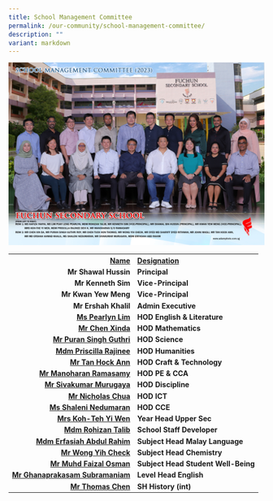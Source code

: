 ```yaml
---
title: School Management Committee
permalink: /our-community/school-management-committee/
description: ""
variant: markdown
---
```

![](/images/school%20management%20committee%201.jpg)

<table>
<tbody>
<tr>
<th style="text-align: right;"><u>Name</u></th>
<th style="text-align: left;"><u>Designation</u></th>
</tr>
<tr>
<td style="text-align: right;"><strong>Mr Shawal Hussin</strong></td>
<td style="text-align: left;"><strong>Principal</strong></td>
</tr>
<tr>
<td style="text-align: right;"><strong>Mr Kenneth Sim</strong></td>
<td style="text-align: left;"><strong>Vice-Principal</strong></td>
</tr>
<tr>
<td style="text-align: right;"><strong>Mr Kwan Yew Meng</strong></td>
<td style="text-align: left;"><strong>Vice-Principal</strong></td>
</tr>
<tr>
<td style="text-align: right;"><strong>Mr Ershah Khalil</strong></td>
<td style="text-align: left;"><strong>Admin Executive</strong></td>
</tr>
<tr>
<td style="text-align: right;"><a href="mailto:lim_puay_leng@moe.edu.sg" target=""><strong>Ms Pearlyn Lim</strong></a></td>
<td style="text-align: left;"><strong>HOD English &amp; Literature</strong></td>
</tr>
<tr>
<td style="text-align: right;"><a href="mailto:chen_xin_da@moe.edu.sg" target=""><strong>Mr Chen Xinda</strong></a></td>
<td style="text-align: left;"><strong>HOD Mathematics</strong></td>
</tr>
<tr>
<td style="text-align: right;"><a href="mailto:puran_singh_guthri@moe.edu.sg" target=""><strong>Mr Puran Singh Guthri</strong></a></td>
<td style="text-align: left;"><strong>HOD Science</strong></td>
</tr>
<tr>
<td style="text-align: right;"><a href="mailto:rajinee_devi_kanagalingam@moe.edu.sg" target=""><strong>Mdm Priscilla Rajinee</strong></a></td>
<td style="text-align: left;"><strong>HOD Humanities</strong></td>
</tr>
<tr>
<td style="text-align: right;"><a href="mailto:tan_hock_ann@moe.edu.sg" target=""><strong>Mr Tan Hock Ann</strong></a></td>
<td style="text-align: left;"><strong>HOD Craft &amp; Technology</strong></td>
</tr>
<tr>
<td style="text-align: right;"><a href="mailto:manoharan_ramasamy@moe.edu.sg" target=""><strong>Mr Manoharan Ramasamy</strong></a></td>
<td style="text-align: left;"><strong>HOD PE &amp; CCA</strong></td>
</tr>
<tr>
<td style="text-align: right;"><a href="mailto:sivakumar_murugaya@moe.edu.sg" target=""><strong>Mr Sivakumar Murugaya</strong></a></td>
<td style="text-align: left;"><strong>HOD Discipline</strong></td>

</tr>
<tr>
<td style="text-align: right;"><a href="mailto:chua_teck_kwan_nicholas@moe.edu.sg" target=""><strong>Mr Nicholas Chua</strong></a></td>
<td style="text-align: left;"><strong>HOD ICT</strong></td>
</tr>
<tr>
<td style="text-align: right;"><a href="mailto:shaleni_nedumaran@moe.edu.sg" target=""><strong>Ms Shaleni Nedumaran</strong></a></td>
<td style="text-align: left;"><strong>HOD CCE</strong></td>
</tr>
<tr>
<td style="text-align: right;"><a href="mailto:teh_yi_wen@schools.gov.sg" target=""><strong>Mrs Koh-Teh Yi Wen</strong></a></td>
<td style="text-align: left;"><strong>Year Head Upper Sec</strong></td>
</tr>
<tr>
<td style="text-align: right;"><a href="mailto:rohizan_talib@moe.edu.sg" target=""><strong>Mdm Rohizan Talib</strong></a></td>
<td style="text-align: left;"><strong>School Staff Developer</strong></td>
</tr>
<tr>
<td style="text-align: right;"><a href="mailto:erfasiah_abd_rahim@moe.edu.sg" target=""><strong>Mdm Erfasiah Abdul Rahim</strong></a></td>
<td style="text-align: left;"><strong>Subject Head Malay Language</strong></td>
</tr>
<tr>
<td style="text-align: right;"><a href="mailto:wong_yih_check@moe.edu.sg" target=""><strong>Mr Wong Yih Check</strong>
</a></td><td style="text-align: left;"><strong>Subject Head Chemistry</strong></td>
</tr>
<tr>
<td style="text-align: right;"><a href="mailto:muhammad_faizal_osman@moe.edu.sg" target=""><strong>Mr Muhd Faizal Osman</strong></a></td>
<td style="text-align: left;"><strong>Subject Head Student Well-Being</strong></td>
</tr>
<tr>
<td style="text-align: right;"><a href="mailto:ghanaprakasam_subramanian@moe.edu.sg" target=""><strong>Mr Ghanaprakasam Subramaniam</strong></a></td>
<td style="text-align: left;"><strong>Level Head English</strong></td>
</tr>
<tr>
<td style="text-align: right;"><strong><a href="mailto:thomas_chen_tuck_hon@moe.edu.sg" target="">Mr Thomas Chen</a></strong></td>
<td style="text-align: left;"><strong>SH History (int)</strong></td>
</tr>
</tbody>
</table>